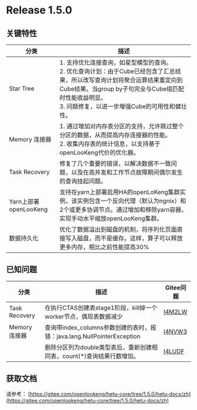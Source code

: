 # Release 1.5.0

## 关键特性

| 分类                  | 描述                                                         |
| --------------------- | ------------------------------------------------------------ |
| Star Tree             | 1. 支持优化连接查询，如星型模型的查询。<br/>2. 优化查询计划：由于Cube已经包含了汇总结果，所以改写查询计划将聚合运算结果重定向到Cube结果。当group by子句完全与Cube组匹配时性能收益明显。<br/>3. 问题修复，以进一步增强Cube的可用性和健壮性。 |
| Memory 连接器          | 1. 通过增加对内存表分区的支持，允许跳过整个分区的数据，从而提高内存连接器的性能。<br/>2. 收集内存表的统计信息，以支持基于openLooKeng代价的优化器。 |
| Task Recovery         | 修复了几个重要的错误，以解决数据不一致问题，以及在高并发和工作节点故障期间偶尔发生的查询挂起问题。 |
| Yarn上部署openLooKeng  | 支持在yarn上部署启用HA的openLoKeng集群实例，该实例包含一个反向代理（默认为ngnix）和2个或更多协调节点。通过增加和移除yarn容器，实现手动水平缩放openLooKeng集群。 |
| 数据持久化              | 优化了数据溢出到磁盘的机制，将序列化页面直接写入磁盘，而不是缓存。这样，算子可以释放更多内存，相比之前性能提高30%   |                                  |
## 已知问题

| 分类                  | 描述                                                         | Gitee问题                                                    |
| --------------------- | ------------------------------------------------------------ | ------------------------------------------------------------ |
| Task Recovery         |在执行CTAS创建表stage1阶段，kill掉一个worker节点，偶现表数据减少   |[I4M2LW](https://e.gitee.com/open_lookeng/issues/list?issue=I4M2LW) |
| Memory 连接器          | 查询带index_columns参数创建的表时，报错：java.lang.NullPointerException | [I4NVW3](https://e.gitee.com/open_lookeng/issues/list?issue=I4NVW3)|
|                       | 删除分区列为double类型表后，重新创建相同表，count(*)查询结果行数增加。 | [I4LUDF](https://e.gitee.com/open_lookeng/issues/list?issue=I4LUDF) |

## 获取文档

请参考： [https://gitee.com/openlookeng/hetu-core/tree/1.5.0/hetu-docs/zh](https://gitee.com/openlookeng/hetu-core/tree/1.5.0/hetu-docs/zh)
